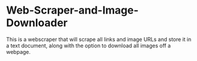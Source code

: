 # Web-Scraper-and-Image-Downloader
 This is a webscraper that will scrape all links and image URLs and store it in a text document, along with the option to download all images off a webpage.
